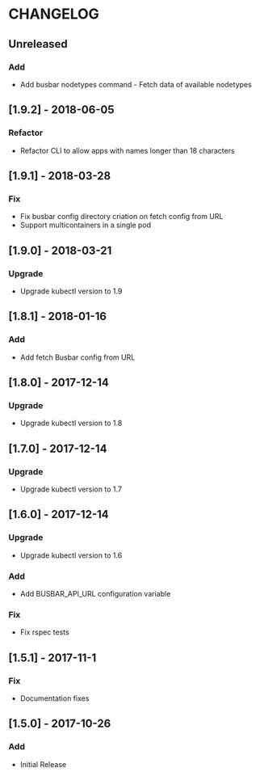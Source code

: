 # CHANGELOG

## Unreleased
### Add
- Add busbar nodetypes command - Fetch data of available nodetypes

## [1.9.2] - 2018-06-05
### Refactor
- Refactor CLI to allow apps with names longer than 18 characters

## [1.9.1] - 2018-03-28
### Fix
- Fix busbar config directory criation on fetch config from URL
- Support multicontainers in a single pod

## [1.9.0] - 2018-03-21
### Upgrade
- Upgrade kubectl version to 1.9

## [1.8.1] - 2018-01-16
### Add
- Add fetch Busbar config from URL

## [1.8.0] - 2017-12-14
### Upgrade
- Upgrade kubectl version to 1.8

## [1.7.0] - 2017-12-14
### Upgrade
- Upgrade kubectl version to 1.7

## [1.6.0] - 2017-12-14
### Upgrade
- Upgrade kubectl version to 1.6

### Add
- Add BUSBAR_API_URL configuration variable

### Fix
- Fix rspec tests

## [1.5.1] - 2017-11-1
### Fix
- Documentation fixes

## [1.5.0] - 2017-10-26
### Add
- Initial Release
